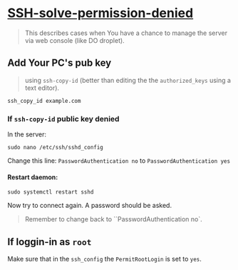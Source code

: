 # [SSH-solve-permission-denied](https://www.digitalocean.com/community/questions/ssh-copy-id-not-working-permission-denied-publickey?answer=34396)

> This describes cases when You have a chance to manage the server via web console (like DO droplet).

## Add Your PC's pub key

> using `ssh-copy-id` (better than editing the the `authorized_keys` using a text editor).

```shell
ssh_copy_id example.com
```

### If `ssh-copy-id` public key denied

In the server:

```shell
sudo nano /etc/ssh/sshd_config
```

Change this line:
`PasswordAuthentication no` to `PasswordAuthentication yes`

#### Restart daemon:

```shell
sudo systemctl restart sshd
```

Now try to connect again. A password should be asked.

> Remember to change back to ``PasswordAuthentication no`.

## If loggin-in as `root`

Make sure that in the `ssh_config` the `PermitRootLogin` is set to `yes`.
